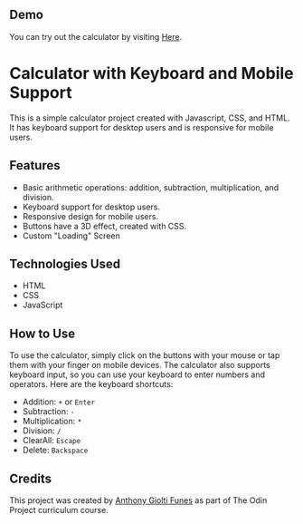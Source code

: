 ## Demo

You can try out the calculator by visiting [Here](https://gioant.github.io/odin-Calculator/).

# Calculator with Keyboard and Mobile Support

This is a simple calculator project created with Javascript, CSS, and HTML. It has keyboard support for desktop users and is responsive for mobile users. 

## Features

- Basic arithmetic operations: addition, subtraction, multiplication, and division.
- Keyboard support for desktop users.
- Responsive design for mobile users.
- Buttons have a 3D effect, created with CSS.
- Custom "Loading" Screen 

## Technologies Used

- HTML
- CSS
- JavaScript

## How to Use

To use the calculator, simply click on the buttons with your mouse or tap them with your finger on mobile devices. The calculator also supports keyboard input, so you can use your keyboard to enter numbers and operators. Here are the keyboard shortcuts:

- Addition: `+` or `Enter`
- Subtraction: `-`
- Multiplication: `*`
- Division: `/`
- ClearAll: `Escape`
- Delete: `Backspace`

## Credits

This project was created by [Anthony Giolti Funes](https://github.com/gioant) as part of The Odin Project curriculum course. 

